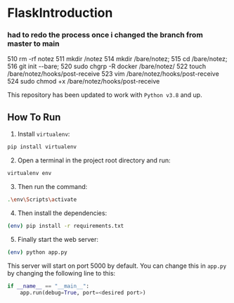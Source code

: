 # FlaskIntroduction



### had to redo the process once i changed the branch from master to main


 510  rm -rf notez
  511  mkdir /notez
  514  mkdir /bare/notez;
  515  cd /bare/notez;
  516  git init --bare;
  520  sudo chgrp -R docker /bare/notez/
  522  touch /bare/notez/hooks/post-receive
  523  vim /bare/notez/hooks/post-receive
  524  sudo chmod +x /bare/notez/hooks/post-receive


This repository has been updated to work with `Python v3.8` and up.

## How To Run
1. Install `virtualenv`:
```sh
pip install virtualenv
```

2. Open a terminal in the project root directory and run:
```sh
virtualenv env
```

3. Then run the command:
```sh
.\env\Scripts\activate
```

4. Then install the dependencies:
```sh
(env) pip install -r requirements.txt
```

5. Finally start the web server:
```sh
(env) python app.py
```

This server will start on port 5000 by default. You can change this in `app.py` by changing the following line to this:

```python
if __name__ == "__main__":
    app.run(debug=True, port=<desired port>)
```